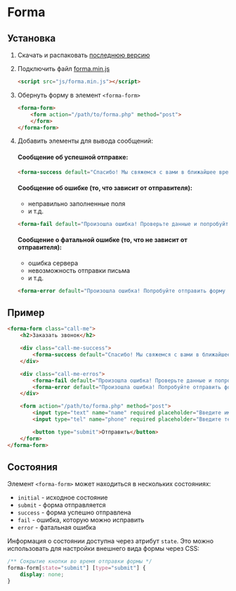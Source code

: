 # Forma

## Установка

1. Скачать и распаковать [последнюю версию](https://github.com/PopArtDesign/forma/archive/refs/heads/main.zip)

2. Подключить файл [forma.min.js](https://raw.githubusercontent.com/PopArtDesign/forma/main/js/forma.min.js)

   ```html
   <script src="js/forma.min.js"></script>
   ```

3. Обернуть форму в элемент `<forma-form>` 

   ```html
   <forma-form>
       <form action="/path/to/forma.php" method="post">
       </form>
   </forma-form>
   ```

4. Добавить элементы для вывода сообщений:

   #### Сообщение об успешной отправке:

   ```html
   <forma-success default="Спасибо! Мы свяжемся с вами в ближайшее время!"><forma-success>
   ```

   #### Сообщение об ошибке (то, что зависит от отправителя):

   - неправильно заполненные поля
   - и т.д.

   ```html
   <forma-fail default="Произошла ошибка! Проверьте данные и попробуйте отправить форму ещё раз!"></forma-fail>
   ```

   #### Сообщение о фатальной ошибке (то, что не зависит от отправителя):

   - ошибка сервера
   - невозможность отправки письма
   - и т.д.

   ```html
   <forma-error default="Произошла ошибка! Попробуйте отправить форму ещё раз позднее!"></forma-error>
   ```

## Пример

```html
<forma-form class="call-me">
    <h2>Заказать звонок</h2>

    <div class="call-me-success">
        <forma-success default="Спасибо! Мы свяжемся с вами в ближайшее время!"><forma-success>
    </div>

    <div class="call-me-erros">
        <forma-fail default="Произошла ошибка! Проверьте данные и попробуйте отправить форму ещё раз!"></forma-fail>
        <forma-error default="Произошла ошибка! Попробуйте отправить форму ещё раз позднее!"></forma-error>
    </div>

    <form action="/path/to/forma.php" method="post">
        <input type="text" name="name" required placeholder="Введите имя" />
        <input type="tel" name="phone" required placeholder="Введите телефон" />

        <button type="submit">Отправить</button>
    </form>
</forma-form>
```

## Состояния

Элемент `<forma-form>` может находиться в нескольких состояниях:

- `initial` - исходное состояние
- `submit` - форма отправляется
- `success` - форма успешно отправлена
- `fail` - ошибка, которую можно исправить
- `error` - фатальная ошибка

Информация о состоянии доступна через атрибут `state`. Это можно использовать для настройки внешнего вида формы через CSS: 

```css
/** Сокрытие кнопки во время отправки формы */
forma-form[state="submit"] [type="submit"] {
    display: none;
}
```
